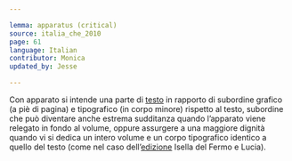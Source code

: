 ```yaml
---

lemma: apparatus (critical)
source: italia_che_2010
page: 61
language: Italian
contributor: Monica
updated_by: Jesse

---
```


Con apparato si intende una parte di [testo](text.html) in rapporto di subordine grafico (a piè di pagina) e tipografico (in corpo minore) rispetto al testo, subordine che può diventare anche estrema sudditanza quando l’apparato viene relegato in fondo al volume, oppure assurgere a una maggiore dignità quando vi si dedica un intero volume e un corpo tipografico identico a quello del testo (come nel caso dell’[edizione](editionScholarly.html) Isella del Fermo e Lucia).
